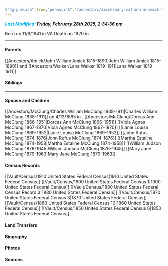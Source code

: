 ```yaml
---
{"dg-publish":true,"permalink":"/ancestors/amick/mary-catherine-amick-1841-1920/","tags":["Mary-C-Amick"]}
---
```


***<font color="#00b0f0">Last Modified:</font> Friday, February 28th 2025, 2:34:36 pm***

Born on  11/9/1841 in VA
Death on 1920 in <!-- link to place -->

---
#### Parents

[[Ancestors/Amick/John William Amick 1815-1890\|John William Amick 1815-1890]] and [[Ancestors/Walker/Lana Walker 1819-1911\|Lana Walker 1819-1911]]
#### Siblings
<!-- Link to sibling -->

---
#### Spouse and Children
[[Ancestors/McClung/Charles William McClung 1838-1911\|Charles William McClung 1838-1911]] on 4/13/1865 in <!-- link to place -->.
[[Ancestors/McClung/Dorcas Ann McClung 1866-1951\|Dorcas Ann McClung 1866-1951]]
[[Viola Agnes McClung 1867-1870\|Viola Agnes McClung 1867-1870]]
[[Lanie Louisa McClung 1869-1952\|Lanie Louisa McClung 1869-1952]]
[[John Rufus McClung 1874-1876\|John Rufus McClung 1874-1876]]
[[Martha Estaline McClung 1874-1958\|Martha Estaline McClung 1874-1958]]
[[William Judson McClung 1876-1945\|William Judson McClung 1876-1945]]
[[Mary Jane McClung 1879-1963\|Mary Jane McClung 1879-1963]]


#### Census Records
[[Vault/Census/1910 United States Federal Census\|1910 United States Federal Census]]
[[Vault/Census/1900 United States Federal Census 1\|1900 United States Federal Census]]
[[Vault/Census/1880 United States Federal Census Record.3\|1880 United States Federal Census]]
[[Vault/Census/1870 United States Federal Census 3\|1870 United States Federal Census]]
[[Vault/Census/1860 United States Federal Census 10\|1860 United States Federal Census]]
[[Vault/Census/1850 United States Federal Census 6\|1850 United States Federal Census]]
#### Land Transfers

#### Biography

#### Photos

#### Sources

